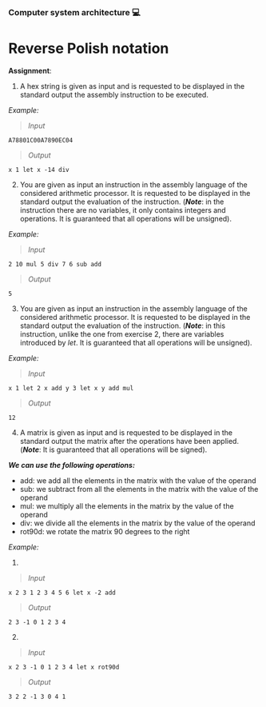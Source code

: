 ### Computer system architecture :computer: 
# Reverse Polish notation 
**Assignment**: 
1. A hex string is given as input and is requested to be displayed in the standard output the assembly instruction to be executed.

_Example:_

> _Input_
``` assembly
A78801C00A7890EC04
```
> _Output_
``` assembly
x 1 let x -14 div
```
2. You are given as input an instruction in the assembly language of the considered arithmetic processor. It is requested to be displayed in the standard output the evaluation of the instruction. (***Note***: in the instruction there are no variables, it only contains integers and operations. It is guaranteed that all operations will be unsigned).

_Example:_

> _Input_
``` assembly
2 10 mul 5 div 7 6 sub add
```

> _Output_
``` assembly
5
```

3. You are given as input an instruction in the assembly language of the considered arithmetic processor. It is requested to be displayed in the standard output the evaluation of the instruction. (***Note***: in this instruction, unlike the one from exercise 2, there are variables introduced by _let_. It is guaranteed that all operations will be unsigned).

_Example:_

> _Input_
``` assembly
x 1 let 2 x add y 3 let x y add mul
```

> _Output_
``` assembly
12
```

4. A matrix is given as input and is requested to be displayed in the standard output the matrix after the operations have been applied. (***Note***: It is guaranteed that all operations will be signed).

***We can use the following operations:***
- add: we add all the elements in the matrix with the value of the operand
- sub: we subtract from all the elements in the matrix with the value of the operand
- mul: we multiply all the elements in the matrix by the value of the operand
- div: we divide all the elements in the matrix by the value of the operand
- rot90d: we rotate the matrix 90 degrees to the right

_Example:_

1. 
> _Input_
``` assembly
x 2 3 1 2 3 4 5 6 let x -2 add
```

> _Output_
``` assembly
2 3 -1 0 1 2 3 4
```

2. 
> _Input_
``` assembly
x 2 3 -1 0 1 2 3 4 let x rot90d
```

> _Output_
``` assembly
3 2 2 -1 3 0 4 1
```

